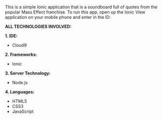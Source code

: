 This is a simple Ionic application that is a soundboard full of quotes from the popular Mass Effect franchise. To run this app, open up the Ionic View application on your mobile phone and enter in the ID:

**ALL TECHNOLOGIES INVOLVED:**

**1. IDE:** 
  + Cloud9
 
**2. Frameworks:** 
  + Ionic

**3. Server Technology:** 
  + Node.js

**4. Languages:**
  + HTML5
  + CSS3
  + JavaScript